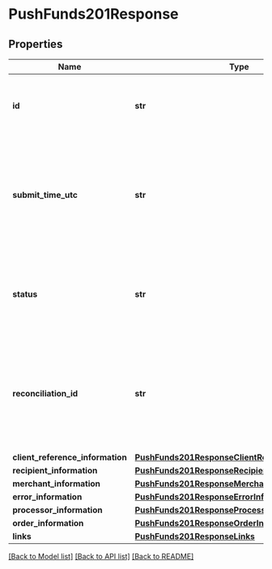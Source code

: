 # PushFunds201Response

## Properties
Name | Type | Description | Notes
------------ | ------------- | ------------- | -------------
**id** | **str** | A unique identification number to identify the submitted request. It is also appended to the endpoint of the resource.  | [optional] 
**submit_time_utc** | **str** | Time of request in UTC. Format: &#x60;YYYY-MM-DDThh:mm:ssZ&#x60;  **Example** &#x60;2016-08-11T22:47:57Z&#x60; equals August 11, 2016, at 22:47:57 (10:47:57 p.m.). The &#x60;T&#x60; separates the date and the time. The &#x60;Z&#x60; indicates UTC.  | [optional] 
**status** | **str** | The status of the submitted transaction.  Possible values: - AUTHORIZED - DECLINED - SERVER_ERROR - INVALID_REQUEST - PARTIAL_AUTHORIZED  | [optional] 
**reconciliation_id** | **str** | Cybersource or merchant generated transaction reference number. This is sent to the processor and is echoed back in the response to the merchant. This is This value is used for reconciliation purposes.  | [optional] 
**client_reference_information** | [**PushFunds201ResponseClientReferenceInformation**](PushFunds201ResponseClientReferenceInformation.md) |  | [optional] 
**recipient_information** | [**PushFunds201ResponseRecipientInformation**](PushFunds201ResponseRecipientInformation.md) |  | [optional] 
**merchant_information** | [**PushFunds201ResponseMerchantInformation**](PushFunds201ResponseMerchantInformation.md) |  | [optional] 
**error_information** | [**PushFunds201ResponseErrorInformation**](PushFunds201ResponseErrorInformation.md) |  | [optional] 
**processor_information** | [**PushFunds201ResponseProcessorInformation**](PushFunds201ResponseProcessorInformation.md) |  | [optional] 
**order_information** | [**PushFunds201ResponseOrderInformation**](PushFunds201ResponseOrderInformation.md) |  | [optional] 
**links** | [**PushFunds201ResponseLinks**](PushFunds201ResponseLinks.md) |  | [optional] 

[[Back to Model list]](../README.md#documentation-for-models) [[Back to API list]](../README.md#documentation-for-api-endpoints) [[Back to README]](../README.md)


